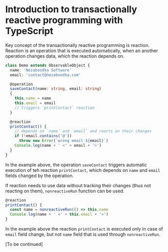 ﻿

# Introduction to transactionally reactive programming with TypeScript

Key concept of the transactionally reactive programming is reaction.
Reaction is an operation that is executed automatically, when
an another operation changes data, which the reaction depends on.

``` typescript
class Demo extends ObservableObject {
  name: 'Nezaboodka Software'
  email: 'contact@nezaboodka.com'

  @operation
  saveContact(name: string, email: string)
  {
    this.name = name
    this.email = email
    // triggers `printContact` reaction
  }

  @reaction
  printContact() {
    // depends on `name` and `email` and reacts on their changes
    if (!email.contains('@'))
      throw new Error(`wrong email ${email}`)
    Console.log(name + ' <' + email + '>')
  }
}
```

In the example above, the operation `saveContact` triggers
automatic execution of teh reaction `printContact`, which
depends on `name` and `email` fields changed by the operation.

If reaction needs to use data without tracking their changes
(thus not reacting on them), `nonreactiveRun` function can
be used.

``` typescript
@reaction
printContact() {
  const name = nonreactiveRun(() => this.name 
  Console.log(name + ' <' + this.email + '>')
}
```

In the example above the reaction `printContact` is executed
only in case of `email` field change, but not `name` field that
is used through `nonreactiveRun`.

[To be continued]

